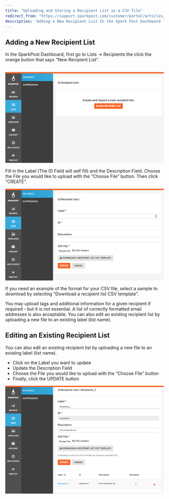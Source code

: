```yaml
---
title: "Uploading and Storing a Recipient List as a CSV file"
redirect_from: "https://support.sparkpost.com/customer/portal/articles/2351320-uploading-and-storing-a-recipient-list-as-a-csv-file"
description: "Adding a New Recipient List In the Spark Post Dashboard first go to Lists Recipients the click the orange button that says New Recipient List Fill in the Label The ID Field will self fill and the Description Field Choose the File you would like to upload with the Choose..."
---
```


## Adding a New Recipient List

In the SparkPost Dashboard, first go to Lists -> Recipients the click the orange button that says "New Recipient List".

 ![](media/uploading-and-storing-a-recipient-list-as-a-csv-file/new_recipient_original.png)

Fill in the Label (The ID Field will self fill) and the Description Field. Choose the File you would like to upload with the “Choose File” button. Then click “CREATE".

![](media/uploading-and-storing-a-recipient-list-as-a-csv-file/recip_list_original.png)

If you need an example of the format for your CSV file, select a sample to download by selecting "Download a recipient list CSV template".

You may upload tags and additional information for a given recipient if required - but it is not essential. A list of correctly formatted email addresses is also acceptable. You can also edit an existing recipient list by uploading a new file to an existing label (list name).

## Editing an Existing Recipient List

You can also edit an existing recipient list by uploading a new file to an existing label (list name).

* Click on the Label you want to update
* Update the Description Field
* Choose the File you would like to upload with the “Choose File” button
* Finally, click the UPDATE button 

![](media/uploading-and-storing-a-recipient-list-as-a-csv-file/update_recip_list_original.png)